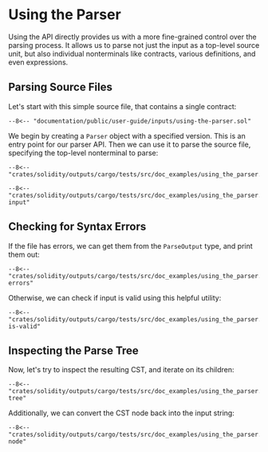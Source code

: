 # Using the Parser

Using the API directly provides us with a more fine-grained control over the parsing process. It allows us to parse not just the input as a top-level source unit, but also individual nonterminals like contracts, various definitions, and even expressions.

## Parsing Source Files

Let's start with this simple source file, that contains a single contract:

```solidity title="input.sol"
--8<-- "documentation/public/user-guide/inputs/using-the-parser.sol"
```

We begin by creating a `Parser` object with a specified version. This is an entry point for our parser API.
Then we can use it to parse the source file, specifying the top-level nonterminal to parse:

```{ .rust }
--8<-- "crates/solidity/outputs/cargo/tests/src/doc_examples/using_the_parser.rs:imports"

--8<-- "crates/solidity/outputs/cargo/tests/src/doc_examples/using_the_parser.rs:parse-input"
```

## Checking for Syntax Errors

If the file has errors, we can get them from the `ParseOutput` type, and print them out:

```{ .rust }
--8<-- "crates/solidity/outputs/cargo/tests/src/doc_examples/using_the_parser.rs:print-errors"
```

Otherwise, we can check if input is valid using this helpful utility:

```{ .rust }
--8<-- "crates/solidity/outputs/cargo/tests/src/doc_examples/using_the_parser.rs:assert-is-valid"
```

## Inspecting the Parse Tree

Now, let's try to inspect the resulting CST, and iterate on its children:

```{ .rust }
--8<-- "crates/solidity/outputs/cargo/tests/src/doc_examples/using_the_parser.rs:inspect-tree"
```

Additionally, we can convert the CST node back into the input string:

```{ .rust }
--8<-- "crates/solidity/outputs/cargo/tests/src/doc_examples/using_the_parser.rs:unparse-node"
```
